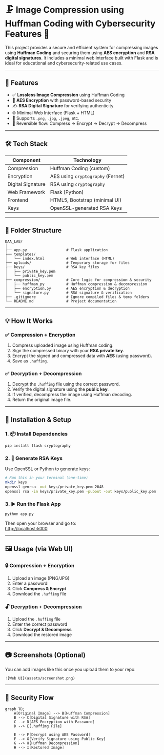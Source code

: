 # 🗜️ Image Compression using Huffman Coding with Cybersecurity Features 🔐

This project provides a secure and efficient system for compressing images using **Huffman Coding** and securing them using **AES encryption** and **RSA digital signatures**. It includes a minimal web interface built with Flask and is ideal for educational and cybersecurity-related use cases.

---

## 🚀 Features

- ✅ **Lossless Image Compression** using Huffman Coding  
- 🔐 **AES Encryption** with password-based security  
- ✍️ **RSA Digital Signature** for verifying authenticity  
- 🌐 Minimal Web Interface (Flask + HTML)  
- 💾 Supports `.png`, `.jpg`, `.jpeg`, etc.  
- 🔁 Reversible flow: Compress → Encrypt → Decrypt → Decompress  

---

## 🛠️ Tech Stack

| Component          | Technology                    |
|--------------------|-------------------------------|
| Compression        | Huffman Coding (custom)        |
| Encryption         | AES using `cryptography` (Fernet) |
| Digital Signature  | RSA using `cryptography`       |
| Web Framework      | Flask (Python)                |
| Frontend           | HTML5, Bootstrap (minimal UI) |
| Keys               | OpenSSL-generated RSA Keys     |

---

## 📁 Folder Structure

```
DAA_LAB/
│
├── app.py                  # Flask application
├── templates/
│   └── index.html          # Web interface (HTML)
├── uploads/                # Temporary storage for files
├── keys/                   # RSA key files
│   ├── private_key.pem
│   └── public_key.pem
├── compression/            # Core logic for compression & security
│   ├── huffman.py          # Huffman compression & decompression
│   ├── encryption.py       # AES encryption & decryption
│   └── signature.py        # RSA signature & verification
├── .gitignore              # Ignore compiled files & temp folders
└── README.md               # Project documentation
```

---

## 💡 How It Works

### ✅ Compression + Encryption

1. Compress uploaded image using Huffman coding.  
2. Sign the compressed binary with your **RSA private key**.  
3. Encrypt the signed and compressed data with **AES** (using password).  
4. Save as `.huffimg`.

### ✅ Decryption + Decompression

1. Decrypt the `.huffimg` file using the correct password.  
2. Verify the digital signature using the **public key**.  
3. If verified, decompress the image using Huffman decoding.  
4. Return the original image file.

---

## 🔧 Installation & Setup

### 1. 📦 Install Dependencies

```bash
pip install flask cryptography
```

### 2. 🔐 Generate RSA Keys

Use OpenSSL or Python to generate keys:

```bash
# Run this in your terminal (one-time)
mkdir keys
openssl genrsa -out keys/private_key.pem 2048
openssl rsa -in keys/private_key.pem -pubout -out keys/public_key.pem
```

### 3. ▶️ Run the Flask App

```bash
python app.py
```

Then open your browser and go to:  
[http://localhost:5000](http://localhost:5000)

---

## 🖼️ Usage (via Web UI)

### 🔒 Compression + Encryption

1. Upload an image (PNG/JPG)  
2. Enter a password  
3. Click **Compress & Encrypt**  
4. Download the `.huffimg` file

### 🔓 Decryption + Decompression

1. Upload the `.huffimg` file  
2. Enter the correct password  
3. Click **Decrypt & Decompress**  
4. Download the restored image

---

## 📷 Screenshots (Optional)

You can add images like this once you upload them to your repo:

```
![Web UI](assets/screenshot.png)
```

---

## 🔐 Security Flow

```mermaid
graph TD;
    A[Original Image] --> B[Huffman Compression]
    B --> C[Digital Signature with RSA]
    C --> D[AES Encryption with Password]
    D --> E[.huffimg File]

    E --> F[Decrypt using AES Password]
    F --> G[Verify Signature using Public Key]
    G --> H[Huffman Decompression]
    H --> I[Restored Image]
```
